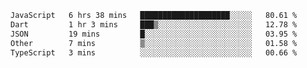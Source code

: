 
<!--START_SECTION:waka-->

```txt
JavaScript   6 hrs 38 mins   ████████████████████░░░░░   80.61 %
Dart         1 hr 3 mins     ███▒░░░░░░░░░░░░░░░░░░░░░   12.78 %
JSON         19 mins         █░░░░░░░░░░░░░░░░░░░░░░░░   03.95 %
Other        7 mins          ▒░░░░░░░░░░░░░░░░░░░░░░░░   01.58 %
TypeScript   3 mins          ░░░░░░░░░░░░░░░░░░░░░░░░░   00.66 %
```

<!--END_SECTION:waka-->
